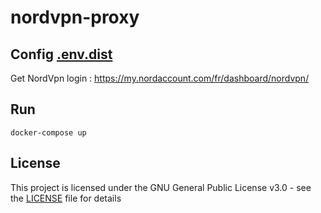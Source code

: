 # nordvpn-proxy

## Config [.env.dist](.env)

Get NordVpn login : https://my.nordaccount.com/fr/dashboard/nordvpn/

## Run

```
docker-compose up
```

## License

This project is licensed under the GNU General Public License v3.0 - see the [LICENSE](LICENSE) file for details
